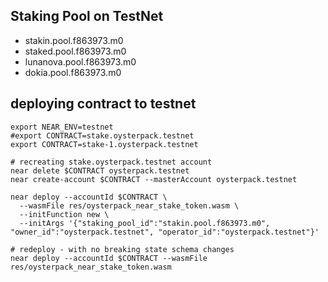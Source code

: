 ## Staking Pool on TestNet
- stakin.pool.f863973.m0
- staked.pool.f863973.m0
- lunanova.pool.f863973.m0
- dokia.pool.f863973.m0

## deploying contract to testnet
```shell
export NEAR_ENV=testnet
#export CONTRACT=stake.oysterpack.testnet
export CONTRACT=stake-1.oysterpack.testnet

# recreating stake.oysterpack.testnet account
near delete $CONTRACT oysterpack.testnet
near create-account $CONTRACT --masterAccount oysterpack.testnet

near deploy --accountId $CONTRACT \
  --wasmFile res/oysterpack_near_stake_token.wasm \
  --initFunction new \
  --initArgs '{"staking_pool_id":"stakin.pool.f863973.m0", "owner_id":"oysterpack.testnet", "operator_id":"oysterpack.testnet"}'
  
# redeploy - with no breaking state schema changes
near deploy --accountId $CONTRACT --wasmFile res/oysterpack_near_stake_token.wasm 
```
